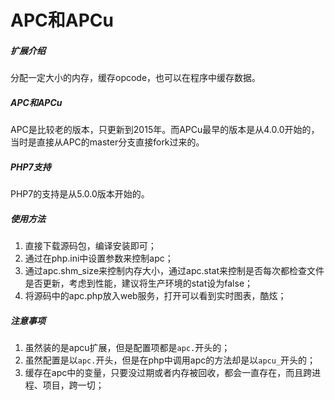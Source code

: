 # APC和APCu
##### 扩展介绍
分配一定大小的内存，缓存opcode，也可以在程序中缓存数据。
##### APC和APCu
APC是比较老的版本，只更新到2015年。而APCu最早的版本是从4.0.0开始的，当时是直接从APC的master分支直接fork过来的。
##### PHP7支持
PHP7的支持是从5.0.0版本开始的。
##### 使用方法
1. 直接下载源码包，编译安装即可；
2. 通过在php.ini中设置参数来控制apc；
3. 通过apc.shm_size来控制内存大小，通过apc.stat来控制是否每次都检查文件是否更新，考虑到性能，建议将生产环境的stat设为false；
4. 将源码中的apc.php放入web服务，打开可以看到实时图表，酷炫；
##### 注意事项
1. 虽然装的是apcu扩展，但是配置项都是`apc.`开头的；
2. 虽然配置是以`apc.`开头，但是在php中调用apc的方法却是以`apcu_`开头的；
3. 缓存在apc中的变量，只要没过期或者内存被回收，都会一直存在，而且跨进程、项目，跨一切；